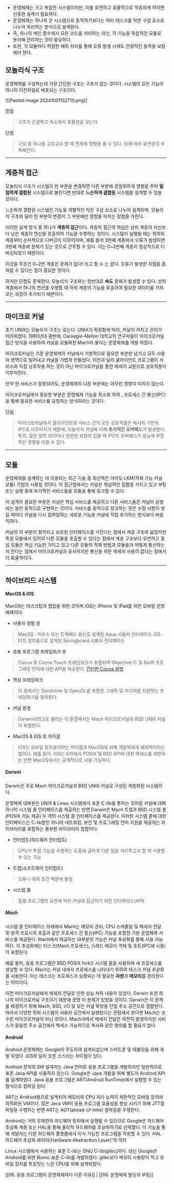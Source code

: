 

- 운영체제는 크고 복잡한 시스템이지만, 이를 유연하고 효율적으로 작동하게 하려면 신중한 설계가 필요하다. 
- 운영체제는 하나의 큰 시스템으로 동작하기보다는 여러 태스크를 작은 구성 요소로 나누어 처리하는 방식으로 설계된다. 
- 즉, 하나의 메인 함수에서 모든 코드를 처리하는 대신, 각 기능을 독립적인 모듈로 분리해 관리하는 것이 중요하다. 
- 또한, 각 모듈마다 적절한 예외 처리를 통해 오류 발생 시에도 안정적인 동작을 보장해야 한다.

## 모놀리식 구조

운영체제를 구성하는데 가장 간단한 구조는 구조가 없는 것이다.
시스템의 모든 기능이 하나의 이진파일로 배포되는 구조이다.

![[Pasted image 20241001152710.png]]

장점
>구조가 간결하고 속도에서 효율성을 갖는다.

단점
>구성 중 하나를 고치고자 할 때 전체에 영향을 줄 수 있다.
>이에 따라 유연성이 부족해진다.

---
## 계층적 접근

모놀리식 구조가 시스템의 한 부분을 변경하면 다른 부분에 광범위하게 영향을 주어 **밀접하게 결합된** 시스템으로 불린다면 반대로 **느슨하게 결합된** 시스템을 설계할 수 있을 것이다.

느슨하게 결합된 시스템은 기능을 개별적인 작은 구성 요소로 나누어 설계되며, 모놀리식 구조와 달리 한 부분의 변경이 그 부분에만 영향을 미치는 장점을 가진다.

이러한 설계 방식 중 하나가 **계층적 접근**이다. 
계층적 접근의 핵심은 상위 계층이 자신보다 낮은 계층의 연산을 호출하여 기능을 수행하는 것이다. 
시스템이 실행될 때는 최하위 계층부터 순차적으로 디버깅이 이루어지며, 예를 들어 3번째 계층에서 오류가 발생하면 3번째 계층에 문제가 있는 것으로 간주할 수 있다. 
이는 0~2번째 계층이 정상적으로 디버깅되었기 때문이다.

이것을 무조건 0~2번 계층은 문제가 없다! 라고 할 수 는 없다.
오류가 발생한 지점을 좁혀갈 수 있다는 점이 중요한 것이다.

하지만 단점도 존재한다. 모놀리식 구조와는 정반대로 **속도** 문제가 발생할 수 있다. 상위 계층에서 하나의 연산을 수행할 때 하위 계층의 기능을 호출하여 필요한 데이터를 가져오는 과정이 추가되기 때문이다.

---
## 마이크로 커널

초기 UNIX는 모놀리식 구조는 갖는다. UNIX가 확장함에 따라, 커널이 커지고 관리가 어려워졌다.
1980년대 중반에, Carnegie-Mellon 대학교의 연구자들이 마이크로커널 접근 방식을 사용하여 커널을 모듈화한 Mach라 불리는 운영체제를 개발 하였다.

마이크로커널은 기존 운영체제의 커널에서 기본적으로 필요한 부분만 남기고 모두 사용자 영역으로 밀어내고 커널을 가볍게 만들었다.
이전과 달리 클라이언트 프로그램이 서비스와 직접 상호작용 하는 것이 아닌 마이크로커널을 통한 메세지 교환으로 상호작용이 이루어진다.

만약 한 서비스가 잘못되어도, 운영체제의 다른 부분에는 아무런 영향이 미치지 않는다.

마이크로커널에서 중요한 부분은 운영체제 기능을 최소화 하여 , 프로세스 간 통신(IPC)을 통해 필요한 서비스를 요청하는 방식이라는 것이다.

단점
>마이크로커널에서 클라이언트와 서비스 간의 모든 상호작용은 메시지 기반의 IPC로 이루어지기 때문에, 모놀리식 커널에 비해 **추가적인 오버헤드**가 발생한다. 
>특히, 많은 양의 데이터나 빈번한 요청이 있을 때 IPC의 오버헤드가 성능에 부정적인 영향을 미칠 수 있다.

---
## 모듈

운영체제를 설계하는 데 이용되는 최근 기술 중 최선책은 아마도 LKM(적재 가능 커널 모듈) 기법의 사용일 것이다. 
이 접근법에서는 커널은 핵심적인 집합을 가지고 있고 부팅 또는 실행 중에 부가적인 서비스들을 모듈을 통해 링크할 수 있다.

이 설계의 중요한 부분은 커널은 핵심 서비스를 제공하고 다른 서비스들은 커널이 실행되는 동안 동적으로 구현하는 것이다. 서비스를 동적으로 링크하는 것은 수정 사항이 생길 때마다 커널을 다시 컴파일하는 새로운 기능을 커널에 직접 추가하는 방식보다 바람직하다.

커널의 각 부분이 정의되고 보호된 인터페이스를 가진다는 점에서 계층 구조와 닮았지만 특정 모듈에서 임의의 다른 모듈을 호출할 수 있다는 점에서 계층 구조보다 유연하고
중심 모듈은 핵심 기능만 가지고 있고 다른 모듈의 적재 방법과 모듈들과 어떻게 통신하는지 안다는 점에서 마이크로커널과 유사하지만 통신을 위한 메세지 사용이 없다는 점에서 더 효율적이다.

---
## 하이브리드 시스템

#### MacOS & iOS

MacOS는 데스크탑과 랩탑을 위한 것이며 iOS는 iPhone 및 iPad를 위한 모바일 운영체제이다.

- 사용자 경험 층
>MacOS : 마우스 또는 트랙패드 용으로 설계된 Aqua 사용자 인터페이스
>iOS : 터치 장치용으로 설계된 Springboard 사용자 인터페이스
	
- 응용 프로그램 프레임워크 층
> Cocoa 및 Cocoa Touch 프레임워크가 포함되며 Objective-C 및 Swift 프로그래밍 언어에 대한 API를 제공한다. [간단한 Cocoa 설명](https://babbab2.tistory.com/51)

- 핵심 프레임워크
>이 층에서는 Quicktime 및 OpenGL을 포함한 그래픽 및 미디어를 지원하는 프레임워크를 정의한다.

- 커널 환경
>Darwin이라고도 불리는 이 환경에서는 Mach 마이크로커널과 BSD UNIX 커널이 포함된다.

- MacOS & iOS 의 차이점
>iOS는 모바일 장치용이라는 차이점과 MacOS에 비해 개발자에게 폐쇄적이라는 점이다.
>예를 들어, iOS는 iOS에서 POSIX 및 BSD API에 대한 액세스를 제한하는 반면 MacOS에서는 공개적으로 사용 가능하다.


##### Darwin

Darwin은 주로 Mach 마이크로커널과 BSD UNIX 커널로 구성된 계층화된 시스템이다.

운영체제 대부분은 UNIX & Linux 시스템에서 표준 C-lib를 통하는 것처럼 커널에 대해 하나의 시스템 콜 인터페이스를 제공하는 반면 Darwin은 Mach 트랩과 BSD 시스템 콜(POSIX 기능 제공) 두 개의 시스템 콜 인터페이스를 제공한다.
이러한 시스템 콜에 대한 인터페이스는 C-lib뿐만 아니라 네트워킹, 보안 및 프로그래밍 언어 지원을 제공하는 라이브러리를 포함하는 풍부한 라이브러리 집합이다.


- 인터럽트(하드웨어 인터럽트)

>CPU가 특정 기능을 수행하는 도중에 급하게 다른 일을 처리하고자 할 때 사용할 수 있는 기능
- 트랩(소프트웨어 인터럽트)

>오류나 예외 조건 때문에 발생
- 시스템 콜

>응용 프로그램의 요청에 따라 커널에 접근하기 위한 인터페이스(API)

##### Mach

시스템 콜 인터페이스 아래에서 Mach는 메모리 관리, CPU 스케줄링 및 메세지 전달 및 원격 프로시저 호출과 같은 프로세스 간 통신(IPC) 기능을 포함한 기본 운영체제 서비스를 제공한다.
Mach에서 제공하는 대부분의 기능은 커널 추상화를 통해 사용 가능하다.
이 추상화에는 타스크(Mach 프로세스), 스레드 메모리 객체 및 포트(IPC에 사용)가 포함된다.

예를 들어, 응용 프로그램은 BSD POSIX fork() 시스템 콜을 사용하여 새 프로세스를 생성할 수 있다.
Mach는 커널 내에서 프로세스를 나타내기 위하여 태스크 커널 추상화를 사용한다.
이는 태스크는 프로세스가 실행되는 데 필요한 **자원**과 **메모리**를 관리한다는 의미이다.

이전 마이크로커널에서 메세지 전달로 인한 성능 저하 내용이 있었다.
Darwin 또한 하나의 마이크로커널 구조이기 때문에 분명 이 문제가 있었을 것이다.
Darwin은 이 문제를 해결하기 위해 Mach, BSD, I/O 및 모든 커널 확장을 단일 주소 공간으로 결합한다. 따라서 다양한 하위 시스템이 사용자 공간에서 실행된다는 관점에서 본다면 Mach는 순수한 마이크로커널이 아닌 것이다.
Mach내에서 메세지 전달은 여전히 발생하지만 서비스가 동일한 주소 공간에서 액세스 가능하므로 복사와 같은 행위를 할 필요가 없다.


#### Android

Android 운영체제는 Google이 주도하여 설계되었으며 스마트폰 및 태블릿을 위해 개발 되었다.
iOS와 달리 오픈 소스라는 차이점이 있다.

Android 장치의 SW 설계자는 Java 언어로 응용 프로그램을 개발하지만 일반적으로 표준 Java API를 사용하지 않는다. Google은 Java 개발을 위해 별도의 Android API를 설계하였다. Java 응용 프로그램은 ART(Android RunTime)에서 실행할 수 있는 형식으로 컴파일 된다.

ART는 Andriod용으로 설계되어 메모리와 CPU 처리 능력이 제한적인 모바일 장치에 최적화된 VM이다.
많은 Java VM이 응용 프로그램 효율성을 향상 시키기 위해 JTT컴파일을 수행하는 반면 ART는 AOT(ahead-of-time) 컴파일을 수행한다.

Android는 거의 무제한의 하드웨어 장치에서 실행될 수 있으므로 Google은 하드웨어 추상화 계층 또는 HAL을 통해 물리적 하드웨어를 추상화하기로 선택했다.
이 기능을 통해 개발자는 다른 하드웨어 플랫폼에서 이식 가능한 프로그램을 작성할 수 있다.
HAL : 하드웨어 추상화 레이어(Hardware Abstraction Layer)'의 약자

Linux 시스템에서 사용하는 표준 C-lib는 GNU C-lib(glibc)이다.
대신 Google은 Android를 위한 Bionic 표준 C-lib를 개발하였다.
glibc보다 메모리 사용량이 적고 모바일 장치를 특징짓는 느린 CPU를 위해 설계되었다.


[[06. 응용 프로그램이 운영체제마다 다른 이유]]  | [[08. 운영체제 빌딩과 부팅]]
